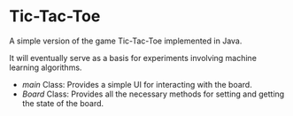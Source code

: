 # Tic-Tac-Toe

A simple version of the game Tic-Tac-Toe implemented in Java.

It will eventually serve as a basis for experiments involving machine learning algorithms.

* *main* Class: Provides a simple UI for interacting with the board.
* *Board* Class: Provides all the necessary methods for setting and getting the state of the board.